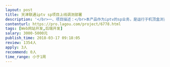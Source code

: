 ```yaml
---                
layout: post       
title: 天津联通iptv sp项目上线调测部署           
description: '</br>一、项目描述：</br>本产品作为iptv的sp业务，是运行于机顶盒浏览器环境的基于jsp+MySQL的web系统，各功能模块已开发完成，并成功在贵州上线。</br>现针对天津联通的不同环境，需要调试相关接口并部署上线</br>寻找一位合作伙伴，负责短期（一周左右）驻地天津联通机房，并完成产品在联通iptv系统的部署。</br></br>二、主要功能点：</br>主要的功能是通过机顶盒浏览器环境播放视频或者音频+图片。</br></br>三、可参考产品：</br>产品已开发完成，只需后期的接口调试及上线部署。具体可参见后续需求/接口文档或者可参考我司官网介绍： http://www.imeihuan.com</br></br>四、人员要求：</br>1、具备电信/联通/移动/广电等运营商的iptv平台sp系统开发部署经验</br>2、基于jsp的B/S系统开发经验，熟悉jsp、MySQL及前端javascript、HTML等，能看懂并根据需求实现相关逻辑。</br>3、熟悉基于linux+tomcat的jsp项目开发部署，能驻地天津（包往返机票、酒店）参与短期的开发调试上线部署。</br>4、良好的沟通能力、职业操守和契约精神。有结果导向的意识，善于独立解决问题。芝麻信用高分者或有其他信用证明者优先。</br>'     
contenturl: https://pro.lagou.com/project/6778.html      
tags: [Web网站开发,后端开发]            
salary: 3000-5000元          
publish_time: 2018-03-17 09:18:05         
review: 1354人                   
apply: 3人                   
recommend: 0人                   
time_range: 小于1周              
---                 
```


